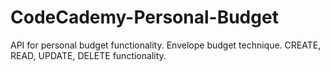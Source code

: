 # CodeCademy-Personal-Budget
API for personal budget functionality. Envelope budget technique. CREATE, READ, UPDATE, DELETE functionality.
